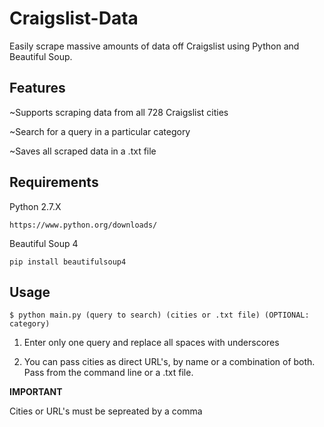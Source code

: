 # Craigslist-Data
Easily scrape massive amounts of data off Craigslist using Python and Beautiful Soup.
## Features 
~Supports scraping data from all 728 Craigslist cities

~Search for a query in a particular category

~Saves all scraped data in a .txt file
## Requirements
Python 2.7.X 

`https://www.python.org/downloads/`

Beautiful Soup 4

`pip install beautifulsoup4`

## Usage
`$ python main.py (query to search) (cities or .txt file) (OPTIONAL: category)`

1. Enter only one query and replace all spaces with underscores 

2. You can pass cities as direct URL's, by name or a combination of both. Pass from the command line or a .txt file.

**IMPORTANT**

Cities or URL's must be sepreated by a comma




